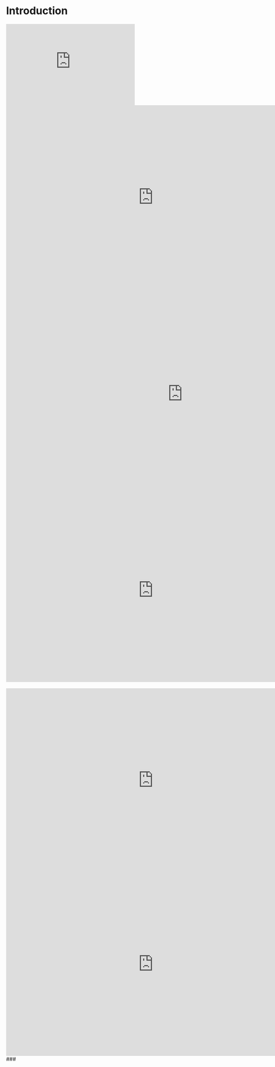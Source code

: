 # Introduction


<iframe  class="item" src="https://yuad-my.sharepoint.com/personal/jennifer_shin_yu_edu/_layouts/15/Doc.aspx?sourcedoc={ffb1f5b1-f5b2-4926-9999-fe2610f03082}&amp;action=embedview&amp;wdAr=1.7777777777777777"; width="350px" height="221px" frameborder="0">This is an embedded <a target="_blank" href="https://office.com">Microsoft Office</a> presentation, powered by <a target="_blank" href="https://office.com/webapps">Office</a>.</iframe>

<br>

<iframe class="item" src="https://yuad-my.sharepoint.com/personal/jennifer_shin_yu_edu/_layouts/15/Doc.aspx?sourcedoc={ffb1f5b1-f5b2-4926-9999-fe2610f03082}&amp;action=embedview&amp;wdAr=1.7777777777777777" width="800px" height="500px" frameborder="0">This is an embedded <a target="_blank" href="https://office.com"></a> presentation, powered by <a target="_blank" href="https://office.com/webapps">Office</a>.</iframe>
<br>

<iframe class="item" src="https://docs.google.com/presentation/d/e/2PACX-1vTs4qEYVoHzCXkBtswyI9V0vcy9NsR1nVr9vOMf6ScXjH3vvMlGdNn3_at9InVbEmN8gS2UGy5M9fKe/embed?start=false&loop=false&delayms=3000" frameborder="0" width="960" height="569" allowfullscreen="true" mozallowfullscreen="true" webkitallowfullscreen="true"></iframe>

<br>


<iframe class="item" src="https://jshin.users.earthengine.app/view/methane" width="800px" height="500px" frameBorder="0" scroll="no" style="overflow:hidden"><a target="_blank" href="https://office.com"></a> presentation, powered by <a target="_blank" href="https://office.com/webapps">Office</a>.</iframe>

<br>

<br>
<iframe class="item" src="https://eodashboard.org/iframe?poi=JP02-E13b" width="800px" height="500px" frameBorder="0" scroll="no" style="overflow:hidden"></iframe>

<br>
<iframe class="item" src="https://fluid.nccs.nasa.gov/gram/cf_pm25/38.9x-77.0/" width="800px" height="500px" frameBorder="0" scroll="no" style="overflow:hidden"></iframe>



<br>
### <div>
  <b-embed type="video" aspect="4by3" controls poster="poster.png">
    <source src="dev-stories.webm" type="video/webm">
    <source src="dev-stories.mp4" type="video/mp4">
  </b-embed>
</div>
